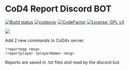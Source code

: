 # CoD4 Report Discord BOT

[![Build status](https://ci.appveyor.com/api/projects/status/8q9y246xeq6xti5i?svg=true)](https://ci.appveyor.com/project/Iswenzz/cod4-report-discord-bot)
[![codecov](https://codecov.io/gh/Iswenzz/CoD4-Report-Discord-BOT/branch/master/graph/badge.svg)](https://codecov.io/gh/Iswenzz/CoD4-Report-Discord-BOT)
[![CodeFactor](https://www.codefactor.io/repository/github/iswenzz/cod4-report-discord-bot/badge)](https://www.codefactor.io/repository/github/iswenzz/cod4-report-discord-bot)
[![License: GPL v3](https://img.shields.io/badge/License-GPLv3-blue.svg)](https://www.gnu.org/licenses/gpl-3.0)

![](https://i.imgur.com/UnUTAHR.png)

Add 2 new commands to CoD4x server.

```
!reportmap <msg>
!reportplayer <playerName> <msg>
```
Reports are saved in .txt files and read by the discord bot.
